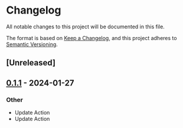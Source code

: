 # Changelog
All notable changes to this project will be documented in this file.

The format is based on [Keep a Changelog](https://keepachangelog.com/en/1.0.0/),
and this project adheres to [Semantic Versioning](https://semver.org/spec/v2.0.0.html).

## [Unreleased]

## [0.1.1](https://github.com/Maroon502/coinipopt-sys/compare/v0.1.0...v0.1.1) - 2024-01-27

### Other
- Update Action
- Update Action

